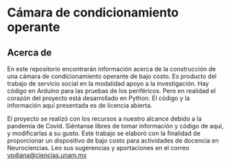 # Cámara de condicionamiento operante
## Acerca de 

En este repositorio encontrarán información acerca de la construcción de una cámara de condicionamiento operante de bajo costo.
Es producto del trabajo de servicio social en la modalidad apoyo a la investigación. Hay código en Arduino para las pruebas de los periféricos. Pero en realidad 
el corazón del proyecto está desarrollado en Python. El código y la información aquí presentada es de licencia abierta.

El proyecto se realizó con los recursos a nuestro alcance debido a la pandemia de Covid.  Siéntanse libres de tomar información y código de aquí, y modificarlas a su gusto. Este trabajo se elaboró con la finalidad de proporcionar un dispositivo de bajo costo para actividades de docencia en Neurociencias. Leo sus sugerencias y aportaciones en el correo vpdiana@ciencias.unam.mx

